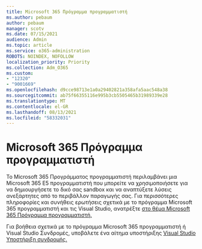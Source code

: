 ```yaml
---
title: Microsoft 365 Πρόγραμμα προγραμματιστή
ms.author: pebaum
author: pebaum
manager: scotv
ms.date: 07/15/2021
audience: Admin
ms.topic: article
ms.service: o365-administration
ROBOTS: NOINDEX, NOFOLLOW
localization_priority: Priority
ms.collection: Adm_O365
ms.custom:
- "12320"
- "9001669"
ms.openlocfilehash: d9cce98713e1a0a29402821a358afa5aac548a38
ms.sourcegitcommit: ab75f66355116e995b3cb5505465b31989339e28
ms.translationtype: MT
ms.contentlocale: el-GR
ms.lasthandoff: 08/13/2021
ms.locfileid: "58332031"
---
```

# <a name="microsoft-365-developer-program"></a>Microsoft 365 Πρόγραμμα προγραμματιστή

Το Microsoft 365 Προγράμματος προγραμματιστή περιλαμβάνει μια Microsoft 365 E5 προγραμματιστή που μπορείτε να χρησιμοποιήσετε για να δημιουργήσετε το δικό σας sandbox και να αναπτύξετε λύσεις ανεξάρτητες από το περιβάλλον παραγωγής σας. Για περισσότερες πληροφορίες και συνήθεις ερωτήσεις σχετικά με το πρόγραμμα Microsoft 365 προγραμματιστή και τις Visual Studio, ανατρέξτε [στο θέμα Microsoft 365 Πρόγραμμα προγραμματιστή.](https://docs.microsoft.com/office/developer-program/microsoft-365-developer-program)

Για βοήθεια σχετικά με το πρόγραμμα Microsoft 365 προγραμματιστή ή Visual Studio Συνδρομές, υποβάλετε ένα αίτημα υποστήριξης [Visual Studio Υποστήριξη συνδρομής.](https://visualstudio.microsoft.com/subscriptions/support/)
